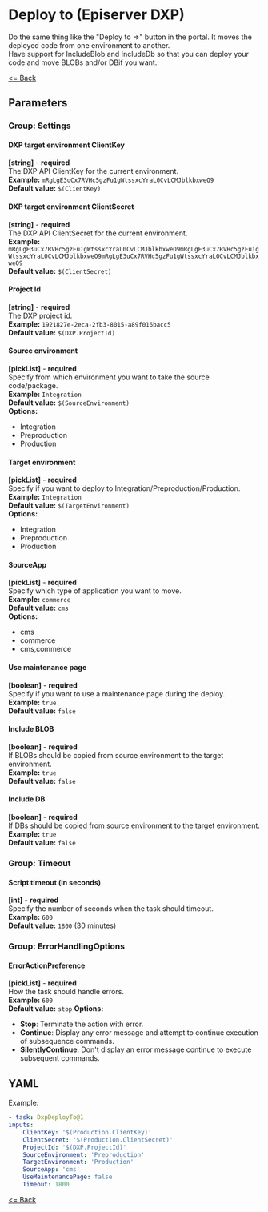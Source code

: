 # Deploy to (Episerver DXP) #
Do the same thing like the "Deploy to =>" button in the portal. It moves the deployed code from one environment to another.  
Have support for IncludeBlob and IncludeDb so that you can deploy your code and move BLOBs and/or DBif you want.  
  
[<= Back](../README.md)

## Parameters
### Group: Settings
#### DXP target environment ClientKey
**[string]** - **required**  
The DXP API ClientKey for the current environment.  
**Example:** `mRgLgE3uCx7RVHc5gzFu1gWtssxcYraL0CvLCMJblkbxweO9`  
**Default value:** `$(ClientKey)`

#### DXP target environment ClientSecret
**[string]** - **required**  
The DXP API ClientSecret for the current environment.  
**Example:** `mRgLgE3uCx7RVHc5gzFu1gWtssxcYraL0CvLCMJblkbxweO9mRgLgE3uCx7RVHc5gzFu1gWtssxcYraL0CvLCMJblkbxweO9mRgLgE3uCx7RVHc5gzFu1gWtssxcYraL0CvLCMJblkbxweO9`  
**Default value:** `$(ClientSecret)`

#### Project Id
**[string]** - **required**  
The DXP project id.  
**Example:** `1921827e-2eca-2fb3-8015-a89f016bacc5`  
**Default value:** `$(DXP.ProjectId)`

#### Source environment
**[pickList]** - **required**  
Specify from which environment you want to take the source code/package.  
**Example:** `Integration`  
**Default value:** `$(SourceEnvironment)`  
**Options:**  
- Integration
- Preproduction
- Production

#### Target environment
**[pickList]** - **required**  
Specify if you want to deploy to Integration/Preproduction/Production.  
**Example:** `Integration`  
**Default value:** `$(TargetEnvironment)`  
**Options:**  
- Integration
- Preproduction
- Production

#### SourceApp
**[pickList]** - **required**  
Specify which type of application you want to move.  
**Example:** `commerce`  
**Default value:** `cms`  
**Options:**  
- cms
- commerce
- cms,commerce

#### Use maintenance page
**[boolean]** - **required**  
Specify if you want to use a maintenance page during the deploy.  
**Example:** `true`  
**Default value:** `false`

#### Include BLOB
**[boolean]** - **required**  
If BLOBs should be copied from source environment to the target environment.  
**Example:** `true`  
**Default value:** `false`

#### Include DB
**[boolean]** - **required**  
If DBs should be copied from source environment to the target environment.  
**Example:** `true`  
**Default value:** `false`

### Group: Timeout
#### Script timeout (in seconds)
**[int]** - **required**  
Specify the number of seconds when the task should timeout.  
**Example:** `600`  
**Default value:** `1800` (30 minutes)

### Group: ErrorHandlingOptions
#### ErrorActionPreference
**[pickList]** - **required**  
How the task should handle errors.  
**Example:** `600`  
**Default value:** `stop`
**Options:**  
- **Stop**: Terminate the action with error.
- **Continue**: Display any error message and attempt to continue execution of subsequence commands.
- **SilentlyContinue**: Don't display an error message continue to execute subsequent commands.

## YAML ##
Example:  
```yaml
- task: DxpDeployTo@1
inputs:
    ClientKey: '$(Production.ClientKey)'
    ClientSecret: '$(Production.ClientSecret)'
    ProjectId: '$(DXP.ProjectId)'
    SourceEnvironment: 'Preproduction'
    TargetEnvironment: 'Production'
    SourceApp: 'cms'
    UseMaintenancePage: false
    Timeout: 1800
```

[<= Back](../README.md)
